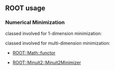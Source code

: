 ## ROOT usage

### Numerical Minimization

classed involved for 1-dimension minimization:



classed involved for multi-dimension minimization:

+ [ROOT::Math::functor](https://root.cern.ch/root/html/ROOT__Math__Functor.html)

+ [ROOT::Minuit2::Minuit2Minimizer](https://root.cern.ch/root/html/ROOT__Minuit2__Minuit2Minimizer.html)
